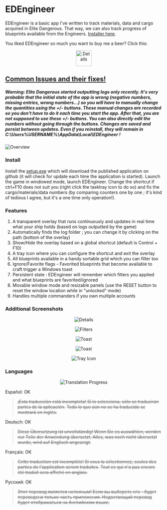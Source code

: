 # EDEngineer

EDEngineer is a basic app I've written to track materials, data and cargo acquired in Elite Dangerous. That way, we can also track progress of blueprints available from the Engineers. [Installer here](https://cdn.rawgit.com/msarilar/EDEngineer/master/EDEngineer/releases/setup.exe).

You liked EDEngineer so much you want to buy me a beer? Click this:

<p align="center">
  <a href="https://www.paypal.com/cgi-bin/webscr?cmd=_s-xclick&hosted_button_id=YHNRFX3SKZGRS">
    <img src="http://i.imgur.com/hWeG26O.png" alt="Details" height=50/>
  </a>
</p>

## [**Common Issues and their fixes!**](https://github.com/msarilar/EDEngineer/wiki/Troubleshooting-Issues)

##### **Warning:** Elite Dangerous started outputting logs only recently. It's very probable that the initial state of the app is wrong (negative numbers, missing entries, wrong numbers...) so you will have to manually change the quantities using the +/- buttons. These manual changes are recorded so you don't have to do it each time you start the app. After that, you are not supposed to use these +/- buttons. You can also directly edit the numbers without going through the buttons. Changes are saved and persist between updates. Even if you reinstall, they will remain in C:\Users\%USERNAME%\AppData\Local\EDEngineer !

![Overview](http://i.imgur.com/tDNLdAS.png)

### Install

Install the [setup.exe](https://cdn.rawgit.com/msarilar/EDEngineer/master/EDEngineer/releases/setup.exe) which will download the published application on github (it will check for update each time the application is started). Launch the game in windowed mode, launch EDEngineer. Change the shortcut if ctrl+F10 does not suit you (right click the tasktray icon to do so) and fix the cargo/materials/data numbers (by comparing counters one by one ; it's kind of tedious I agree, but it's a one time only operation!).

### Features

1. A transparent overlay that runs continuously and updates in real time what your ship holds (based on logs outputted by the game)
2. Automatically finds the log folder ; you can change it by clicking on the path (bottom of the overlay)
3. Show/Hide the overlay based on a global shortcut (default is Control + F10)
4. A tray icon where you can configure the shortcut and exit the overlay
5. All blueprints available in a handy sortable grid which you can filter too
6. Ignore/Favorite flags - Favorited blueprints that become available to craft trigger a Windows toast
7. Persistent state : EDEngineer will remember which filters you applied and what blueprints are favorited/ignored
8. Movable window mode and resizable panels (use the RESET button to reset the window location while in "unlocked" mode)
9. Handles multiple commanders if you own multiple accounts

### Additional Screenshots

<p align="center">
  <img src="http://i.imgur.com/4seMO8l.png" alt="Details"/>
</p>
<p align="center">
  <img src="http://i.imgur.com/jiHt4LI.png" alt="Filters"/>
</p>
<p align="center">
  <img src="http://i.imgur.com/td5H0OW.png" alt="Toast"/>
</p>
<p align="center">
  <img src="http://i.imgur.com/YBUPheF.png" alt="Toast"/>
</p>
<p align="center">
  <img src="http://i.imgur.com/3sKXcYE.png" alt="Tray Icon"/>
</p>

### Languages

<p align="center">
  <img src="http://i.imgur.com/pR2NMbr.png" alt="Translation Progress"/>
</p>

Español: OK
> ~~¡Esta traducción está incompleta! Si lo selecciona, sólo se traducirán partes de la aplicación.~~
> ~~Todo lo que aún no se ha traducido se mostrará en inglés.~~

Deutsch: OK
> ~~Diese Übersetzung ist unvollständig! Wenn Sie es auswählen, werden nur Teile der Anwendung übersetzt. Alles, was noch nicht übersetzt wurde, wird auf Englisch angezeigt.~~

Français: OK
> ~~Cette traduction est incomplète! Si vous la sélectionnez, seules des parties de l'application seront traduites.~~
> ~~Tout ce qui n'a pas encore été traduit sera affiché en anglais.~~

Русский: OK
> ~~Этот перевод является неполным! Если вы выберете его - будет переведена только часть приложения. Недостающий перевод будет отображаться на Английском языке.~~